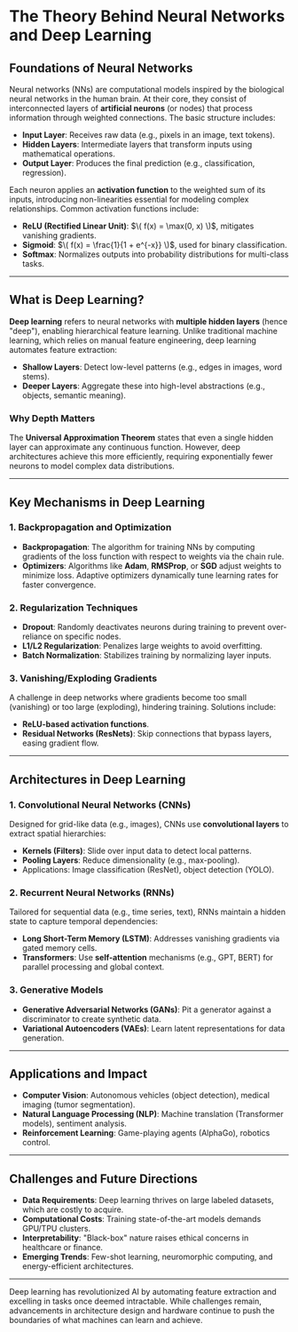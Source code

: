 # The Theory Behind Neural Networks and Deep Learning  

## Foundations of Neural Networks  
Neural networks (NNs) are computational models inspired by the biological neural networks in the human brain. At their core, they consist of interconnected layers of **artificial neurons** (or nodes) that process information through weighted connections. The basic structure includes:  
- **Input Layer**: Receives raw data (e.g., pixels in an image, text tokens).  
- **Hidden Layers**: Intermediate layers that transform inputs using mathematical operations.  
- **Output Layer**: Produces the final prediction (e.g., classification, regression).  

Each neuron applies an **activation function** to the weighted sum of its inputs, introducing non-linearities essential for modeling complex relationships. Common activation functions include:  
- **ReLU (Rectified Linear Unit)**: $\( f(x) = \max(0, x) \)$, mitigates vanishing gradients.  
- **Sigmoid**: $\( f(x) = \frac{1}{1 + e^{-x}} \)$, used for binary classification.  
- **Softmax**: Normalizes outputs into probability distributions for multi-class tasks.  

---

## What is Deep Learning?  
**Deep learning** refers to neural networks with **multiple hidden layers** (hence "deep"), enabling hierarchical feature learning. Unlike traditional machine learning, which relies on manual feature engineering, deep learning automates feature extraction:  
- **Shallow Layers**: Detect low-level patterns (e.g., edges in images, word stems).  
- **Deeper Layers**: Aggregate these into high-level abstractions (e.g., objects, semantic meaning).  

### Why Depth Matters  
The **Universal Approximation Theorem** states that even a single hidden layer can approximate any continuous function. However, deep architectures achieve this more efficiently, requiring exponentially fewer neurons to model complex data distributions.  

---

## Key Mechanisms in Deep Learning  
### 1. Backpropagation and Optimization  
- **Backpropagation**: The algorithm for training NNs by computing gradients of the loss function with respect to weights via the chain rule.  
- **Optimizers**: Algorithms like **Adam**, **RMSProp**, or **SGD** adjust weights to minimize loss. Adaptive optimizers dynamically tune learning rates for faster convergence.  

### 2. Regularization Techniques  
- **Dropout**: Randomly deactivates neurons during training to prevent over-reliance on specific nodes.  
- **L1/L2 Regularization**: Penalizes large weights to avoid overfitting.  
- **Batch Normalization**: Stabilizes training by normalizing layer inputs.  

### 3. Vanishing/Exploding Gradients  
A challenge in deep networks where gradients become too small (vanishing) or too large (exploding), hindering training. Solutions include:  
- **ReLU-based activation functions**.  
- **Residual Networks (ResNets)**: Skip connections that bypass layers, easing gradient flow.  

---

## Architectures in Deep Learning  
### 1. Convolutional Neural Networks (CNNs)  
Designed for grid-like data (e.g., images), CNNs use **convolutional layers** to extract spatial hierarchies:  
- **Kernels (Filters)**: Slide over input data to detect local patterns.  
- **Pooling Layers**: Reduce dimensionality (e.g., max-pooling).  
- Applications: Image classification (ResNet), object detection (YOLO).  

### 2. Recurrent Neural Networks (RNNs)  
Tailored for sequential data (e.g., time series, text), RNNs maintain a hidden state to capture temporal dependencies:  
- **Long Short-Term Memory (LSTM)**: Addresses vanishing gradients via gated memory cells.  
- **Transformers**: Use **self-attention** mechanisms (e.g., GPT, BERT) for parallel processing and global context.  

### 3. Generative Models  
- **Generative Adversarial Networks (GANs)**: Pit a generator against a discriminator to create synthetic data.  
- **Variational Autoencoders (VAEs)**: Learn latent representations for data generation.  

---

## Applications and Impact  
- **Computer Vision**: Autonomous vehicles (object detection), medical imaging (tumor segmentation).  
- **Natural Language Processing (NLP)**: Machine translation (Transformer models), sentiment analysis.  
- **Reinforcement Learning**: Game-playing agents (AlphaGo), robotics control.  

---

## Challenges and Future Directions  
- **Data Requirements**: Deep learning thrives on large labeled datasets, which are costly to acquire.  
- **Computational Costs**: Training state-of-the-art models demands GPU/TPU clusters.  
- **Interpretability**: "Black-box" nature raises ethical concerns in healthcare or finance.  
- **Emerging Trends**: Few-shot learning, neuromorphic computing, and energy-efficient architectures.  

---

Deep learning has revolutionized AI by automating feature extraction and excelling in tasks once deemed intractable. While challenges remain, advancements in architecture design and hardware continue to push the boundaries of what machines can learn and achieve.  

